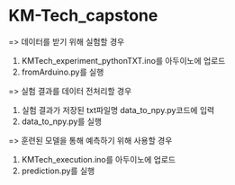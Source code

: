 # KM-Tech_capstone

=> 데이터를 받기 위해 실험할 경우
1. KMTech_experiment_pythonTXT.ino를 아두이노에 업로드
2. fromArduino.py를 실행

=> 실험 결과를 데이터 전처리할 경우
1. 실험 결과가 저장된 txt파일명 data_to_npy.py코드에 입력
2. data_to_npy.py를 실행

=> 훈련된 모델을 통해 예측하기 위해 사용할 경우
1. KMTech_execution.ino를 아두이노에 업로드
2. prediction.py를 실행
